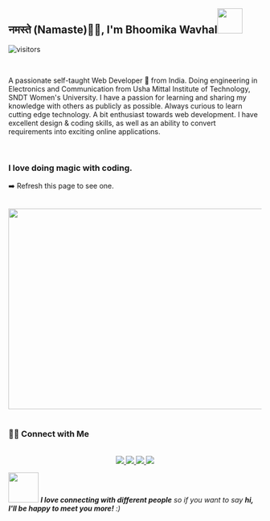 <link
    rel="stylesheet"
    href="https://cdnjs.cloudflare.com/ajax/libs/animate.css/4.0.0/animate.min.css"
/>

## नमस्ते (Namaste)🙏🏻, I'm Bhoomika Wavhal<img src="https://media.giphy.com/media/mGcNjsfWAjY5AEZNw6/giphy.gif" width="50"> 

![visitors](https://visitor-badge.glitch.me/badge?page_id=wbhoomika.wbhoomika)

<br/>

A passionate self-taught Web Developer 🚀 from India. Doing engineering in Electronics and Communication from Usha Mittal Institute of Technology, SNDT Women's University. I have a passion for learning and sharing my knowledge with others as publicly as possible. Always curious to learn cutting edge technology. A bit enthusiast towards web development. I have excellent design & coding skills, as well as an ability to convert requirements into exciting online applications. 

<br/>
<h3> I love doing magic with coding. </h3>

➡️  Refresh this page to see one. 

<br/>

<centre> 
    <img src="https://bingimages.herokuapp.com/unsplash1" width="800" height="400">
</center>    

<h1 align="center">
<h3> 🤝🏻 Connect with Me </h3>

<p align="center">
  <br/>
  <a href="https://www.linkedin.com/in/bhoomikawavhal">
    <img src="https://img.shields.io/badge/LinkedIn-%230077B5.svg?&style=flat-square&logo=linkedin&logoColor=white">
  </a>
  
  <a href="https://www.youtube.com/channel/UClqJVGYlpIqTuGPM5sxU0Vg">
    <img src="https://img.shields.io/badge/YouTube-%230A0A0A.svg?&style=flat-square&logo=youtube&logoColor=white">  
  </a>
 
   <a href="https://github.com/wbhoomika">
    <img src="https://img.shields.io/badge/Github-%230A0A0A.svg?&style=flat-square&logo=Github&logoColor=white">  
  </a>
 
  <a href="https://twitter.com/wbhoomika">
    <img src="https://img.shields.io/badge/twitter-%230077D4.svg?&style=flat-square&logo=twitter&logoColor=white">
  </a>
</p>
</h1>

<img src="https://media.giphy.com/media/LnQjpWaON8nhr21vNW/giphy.gif" width="60"> <em><b>I love connecting with different people</b> so if you want to say <b>hi, I'll be happy to meet you more!</b> :)</em>
